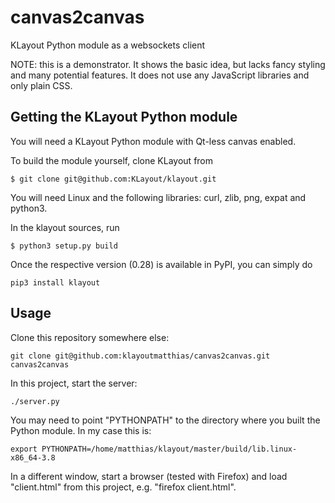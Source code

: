 # canvas2canvas

KLayout Python module as a websockets client

NOTE: this is a demonstrator. It shows the basic idea, but lacks fancy styling and 
many potential features. It does not use any JavaScript libraries and only plain
CSS.

## Getting the KLayout Python module

You will need a KLayout Python module with Qt-less canvas enabled.

To build the module yourself, clone KLayout from

```
$ git clone git@github.com:KLayout/klayout.git
```

You will need Linux and the following libraries: curl, zlib, png, expat
and python3.

In the klayout sources, run

```
$ python3 setup.py build
```

Once the respective version (0.28) is available in PyPI, you can simply do

```
pip3 install klayout
```

## Usage

Clone this repository somewhere else:

```
git clone git@github.com:klayoutmatthias/canvas2canvas.git canvas2canvas
```

In this project, start the server:

```
./server.py
```

You may need to point "PYTHONPATH" to the directory where you built the
Python module. In my case this is:

```
export PYTHONPATH=/home/matthias/klayout/master/build/lib.linux-x86_64-3.8
```

In a different window, start a browser (tested with Firefox) 
and load "client.html" from this project, e.g. "firefox client.html".



